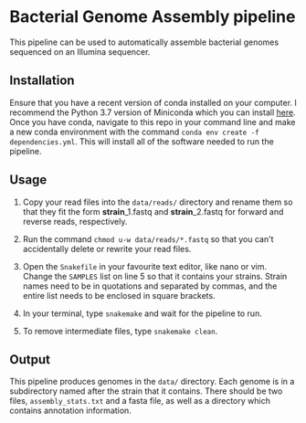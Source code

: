 # Bacterial Genome Assembly pipeline
This pipeline can be used to automatically assemble bacterial genomes sequenced on an Illumina sequencer.

## Installation
Ensure that you have a recent version of conda installed on your computer. I recommend the Python 3.7 version of Miniconda which you can install [here](https://docs.conda.io/en/latest/miniconda.html). Once you have conda, navigate to this repo in your command line and make a new conda environment with the command `conda env create -f dependencies.yml`. This will install all of the software needed to run the pipeline.

## Usage
1. Copy your read files into the `data/reads/` directory and rename them so that they fit the form **strain**_1.fastq and **strain**_2.fastq for forward and reverse reads, respectively.

2. Run the command `chmod u-w data/reads/*.fastq` so that you can't accidentally delete or rewrite your read files.

3. Open the `Snakefile` in your favourite text editor, like nano or vim. Change the `SAMPLES` list on line 5 so that it contains your strains. Strain names need to be in quotations and separated by commas, and the entire list needs to be enclosed in square brackets.

4. In your terminal, type `snakemake` and wait for the pipeline to run.

5. To remove intermediate files, type `snakemake clean`.

## Output
This pipeline produces genomes in the `data/` directory. Each genome is in a subdirectory named after the strain that it contains. There should be two files, `assembly_stats.txt` and a fasta file, as well as a directory which contains annotation information. 
